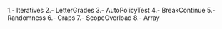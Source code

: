 1.- Iteratives
2.- LetterGrades
3.- AutoPolicyTest
4.- BreakContinue
5.- Randomness
6.- Craps
7.- ScopeOverload
8.- Array

